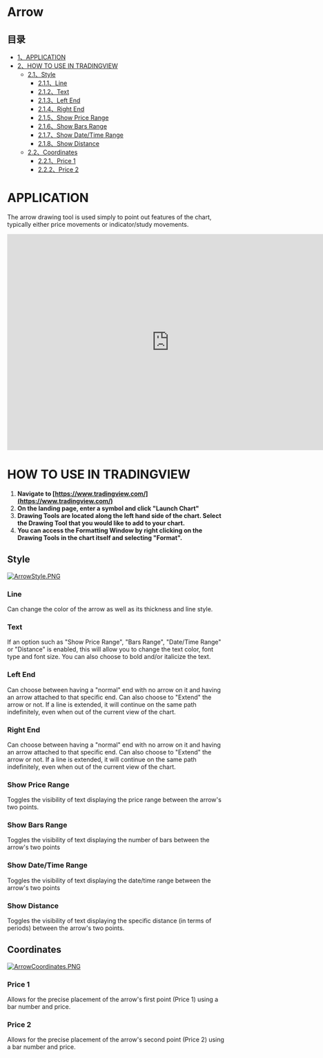 # Arrow

## 目录

-   [1、APPLICATION](#APPLICATION)
-   [2、HOW TO USE IN TRADINGVIEW](#HOW_TO_USE_IN_TRADINGVIEW)
    -   [2.1、Style](#Style)
        -   [2.1.1、Line](#Line)
        -   [2.1.2、Text](#Text)
        -   [2.1.3、Left End](#Left_End)
        -   [2.1.4、Right End](#Right_End)
        -   [2.1.5、Show Price Range](#Show_Price_Range)
        -   [2.1.6、Show Bars Range](#Show_Bars_Range)
        -   [2.1.7、Show Date/Time Range](#Show_Date.2FTime_Range)
        -   [2.1.8、Show Distance](#Show_Distance)
    -   [2.2、Coordinates](#Coordinates)
        -   [2.2.1、Price 1](#Price_1)
        -   [2.2.2、Price 2](#Price_2)

# APPLICATION

The arrow drawing tool is used simply to point out features of the chart, typically either price movements or indicator/study movements.

<iframe src="https://www.tradingview.com/embed/IXpoU7VM/" frameborder="0" width="750" height="500"></iframe>

# HOW TO USE IN TRADINGVIEW

1.  **Navigate to  [https://www.tradingview.com/](https://www.tradingview.com/)**
2.  **On the landing page, enter a symbol and click "Launch Chart"**
3.  **Drawing Tools are located along the left hand side of the chart. Select the Drawing Tool that you would like to add to your chart.**
4.  **You can access the Formatting Window by right clicking on the Drawing Tools in the chart itself and selecting "Format".**

## Style

[![ArrowStyle.PNG](https://wiki-pics.tradingview.com/tv/public/9/91/ArrowStyle.PNG)](https://www.tradingview.com/wiki/File:ArrowStyle.PNG)

### Line

Can change the color of the arrow as well as its thickness and line style.

### Text

If an option such as "Show Price Range", "Bars Range", "Date/Time Range" or "Distance" is enabled, this will allow you to change the text color, font type and font size. You can also choose to bold and/or italicize the text.

### Left End

Can choose between having a "normal" end with no arrow on it and having an arrow attached to that specific end. Can also choose to "Extend" the arrow or not. If a line is extended, it will continue on the same path indefinitely, even when out of the current view of the chart.

### Right End

Can choose between having a "normal" end with no arrow on it and having an arrow attached to that specific end. Can also choose to "Extend" the arrow or not. If a line is extended, it will continue on the same path indefinitely, even when out of the current view of the chart.

### Show Price Range

Toggles the visibility of text displaying the price range between the arrow's two points.

### Show Bars Range

Toggles the visibility of text displaying the number of bars between the arrow's two points

### Show Date/Time Range

Toggles the visibility of text displaying the date/time range between the arrow's two points

### Show Distance

Toggles the visibility of text displaying the specific distance (in terms of periods) between the arrow's two points.

## Coordinates

[![ArrowCoordinates.PNG](https://wiki-pics.tradingview.com/tv/public/e/ef/ArrowCoordinates.PNG)](https://www.tradingview.com/wiki/File:ArrowCoordinates.PNG)

### Price 1

Allows for the precise placement of the arrow's first point (Price 1) using a bar number and price.

### Price 2

Allows for the precise placement of the arrow's second point (Price 2) using a bar number and price.